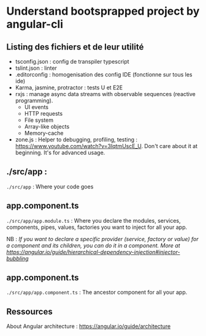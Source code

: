 # Understand bootsprapped project by angular-cli

## Listing des fichiers et de leur utilité

* tsconfig.json : config de transpiler typescript
* tslint.json : linter
* .editorconfig : homogenisation des config IDE (fonctionne sur tous les ide)
* Karma, jasmine, protractor : tests U et E2E
* rxjs : manage async data streams with observable sequences (reactive programming).
  * UI events
  * HTTP requests
  * File system
  * Array-like objects
  * Memory-cache
* zone.js : Helper to debugging, profiling, testing : https://www.youtube.com/watch?v=3IqtmUscE_U. Don't care about it at beginning. It's for advanced usage.

## ./src/app :

`./src/app` : Where your code goes

## app.component.ts

`./src/app/app.module.ts` : Where you declare the modules, services, components, pipes, values, factories you want to inject for all your app.

NB : *If you want to declare a specific provider (service, factory or value) for a component and its children, you can do it in a component. More at https://angular.io/guide/hierarchical-dependency-injection#injector-bubbling*

## app.component.ts

`./src/app/app.component.ts` : The ancestor component for all your app.

## Ressources

About Angular architecture : https://angular.io/guide/architecture




